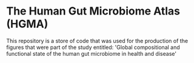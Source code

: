 # The Human Gut Microbiome Atlas (HGMA) 

This repository is a store of code that was used for the production of the figures that were part of the study entitled: 'Global compositional and functional state of the human gut microbiome in health and disease'
